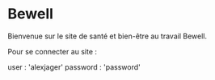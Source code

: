 # Bewell

Bienvenue sur le site de santé et bien-être au travail Bewell.

Pour se connecter au site :

user : 'alexjager'
password : 'password'
